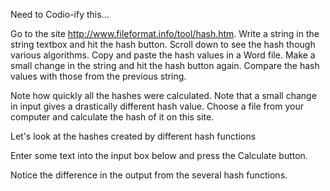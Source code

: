 Need to Codio-ify this...

Go to the site http://www.fileformat.info/tool/hash.htm.
Write a string in the string textbox and hit the hash button.
Scroll down to see the hash though various algorithms.
Copy and paste the hash values in a Word file.
 Make a small change in the string and hit the hash button again.
Compare the hash values with those from the previous string. 

Note how quickly all the hashes were calculated.
Note that a small change in input gives a drastically different hash value.
Choose a file from your computer and calculate the hash of it on this site.

Let's look at the hashes created by different hash functions

Enter some text into the input box below and press the Calculate button.

Notice the difference in the output from the several hash functions.
